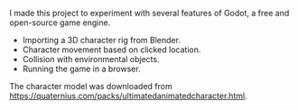 I made this project to experiment with several features of Godot, a free and open-source game engine.

* Importing a 3D character rig from Blender.
* Character movement based on clicked location.
* Collision with environmental objects.
* Running the game in a browser.

The character model was downloaded from https://quaternius.com/packs/ultimatedanimatedcharacter.html.
